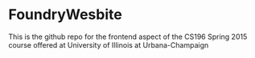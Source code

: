 # FoundryWesbite
This is the github repo for the frontend aspect of the CS196 Spring 2015 course offered at University of Illinois at Urbana-Champaign

